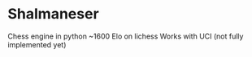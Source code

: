 # Shalmaneser
Chess engine in python ~1600 Elo on lichess
Works with UCI (not fully implemented yet)
